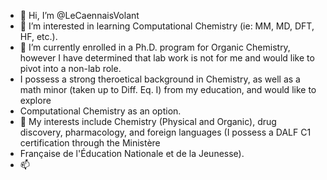 - 👋 Hi, I’m @LeCaennaisVolant
- 👀 I’m interested in learning Computational Chemistry (ie:  MM, MD, DFT, HF, etc.).
- 🌱 I’m currently enrolled in a Ph.D. program for Organic Chemistry, however I have determined that lab work is not for me and would like to pivot into a non-lab role. 
- I possess a strong theroetical background in Chemistry, as well as a math minor (taken up to Diff. Eq. I) from my education, and would like to explore 
- Computational Chemistry as an option.  
- 💞️  My interests include Chemistry (Physical and Organic), drug discovery, pharmacology, and foreign languages (I possess a DALF C1 certification through the Ministère 
- Française de l'Éducation Nationale et de la Jeunesse).
- 📫 

<!---
LeCaennaisVolant/LeCaennaisVolant is a ✨ special ✨ repository because its `README.md` (this file) appears on your GitHub profile.
You can click the Preview link to take a look at your changes.
--->
